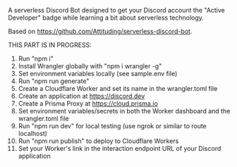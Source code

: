 A serverless Discord Bot designed to get your Discord account the "Active Developer" badge while learning a bit about serverless technology.

Based on https://github.com/Attituding/serverless-discord-bot.

THIS PART IS IN PROGRESS:
1) Run "npm i"
2) Install Wrangler globally with "npm i wrangler -g"
3) Set environment variables locally (see sample.env file)
4) Run "npm run generate"
5) Create a Cloudflare Worker and set its name in the wrangler.toml file
6) Create an application at https://discord.dev
7) Create a Prisma Proxy at https://cloud.prisma.io
8) Set environment variables/secrets in both the Worker dashboard and the wrangler.toml file
9) Run "npm run dev" for local testing (use ngrok or similar to route localhost)
10) Run "npm run publish" to deploy to Cloudflare Workers
11) Set your Worker's link in the interaction endpoint URL of your Discord application